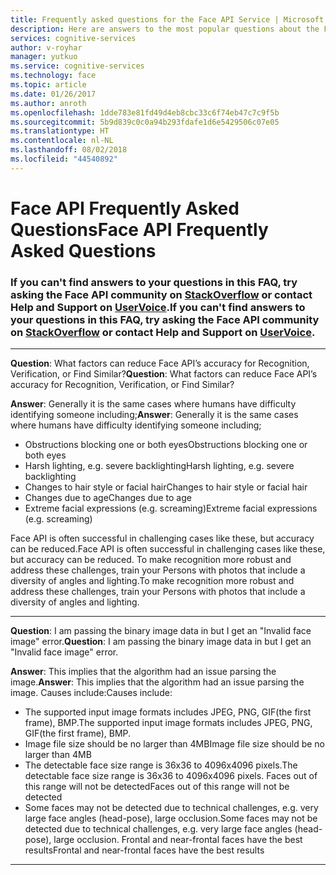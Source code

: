 ```yaml
---
title: Frequently asked questions for the Face API Service | Microsoft Docs
description: Here are answers to the most popular questions about the Face API Service.
services: cognitive-services
author: v-royhar
manager: yutkuo
ms.service: cognitive-services
ms.technology: face
ms.topic: article
ms.date: 01/26/2017
ms.author: anroth
ms.openlocfilehash: 1dde783e81fd49d4eb8cbc33c6f74eb47c7c9f5b
ms.sourcegitcommit: 5b9d839c0c0a94b293fdafe1d6e5429506c07e05
ms.translationtype: HT
ms.contentlocale: nl-NL
ms.lasthandoff: 08/02/2018
ms.locfileid: "44540892"
---
```

# <a name="face-api-frequently-asked-questions"></a><span data-ttu-id="30716-103">Face API Frequently Asked Questions</span><span class="sxs-lookup"><span data-stu-id="30716-103">Face API Frequently Asked Questions</span></span>
### <a name="if-you-cant-find-answers-to-your-questions-in-this-faq-try-asking-the-face-api-community-on-stackoverflowhttpsstackoverflowcomquestionstaggedproject-oxfordormicrosoft-cognitive-or-contact-help-and-support-on-uservoicehttpscognitiveuservoicecom"></a><span data-ttu-id="30716-104">If you can't find answers to your questions in this FAQ, try asking the Face API community on [StackOverflow](https://stackoverflow.com/questions/tagged/project-oxford+or+microsoft-cognitive) or contact Help and Support on [UserVoice](https://cognitive.uservoice.com/).</span><span class="sxs-lookup"><span data-stu-id="30716-104">If you can't find answers to your questions in this FAQ, try asking the Face API community on [StackOverflow](https://stackoverflow.com/questions/tagged/project-oxford+or+microsoft-cognitive) or contact Help and Support on [UserVoice](https://cognitive.uservoice.com/).</span></span>

-----
<span data-ttu-id="30716-105">**Question**: What factors can reduce Face API’s accuracy for Recognition, Verification, or Find Similar?</span><span class="sxs-lookup"><span data-stu-id="30716-105">**Question**: What factors can reduce Face API’s accuracy for Recognition, Verification, or Find Similar?</span></span>

<span data-ttu-id="30716-106">**Answer**: Generally it is the same cases where humans have difficulty identifying someone including;</span><span class="sxs-lookup"><span data-stu-id="30716-106">**Answer**: Generally it is the same cases where humans have difficulty identifying someone including;</span></span>
* <span data-ttu-id="30716-107">Obstructions blocking one or both eyes</span><span class="sxs-lookup"><span data-stu-id="30716-107">Obstructions blocking one or both eyes</span></span>
* <span data-ttu-id="30716-108">Harsh lighting, e.g. severe backlighting</span><span class="sxs-lookup"><span data-stu-id="30716-108">Harsh lighting, e.g. severe backlighting</span></span>
* <span data-ttu-id="30716-109">Changes to hair style or facial hair</span><span class="sxs-lookup"><span data-stu-id="30716-109">Changes to hair style or facial hair</span></span>
* <span data-ttu-id="30716-110">Changes due to age</span><span class="sxs-lookup"><span data-stu-id="30716-110">Changes due to age</span></span>
* <span data-ttu-id="30716-111">Extreme facial expressions (e.g. screaming)</span><span class="sxs-lookup"><span data-stu-id="30716-111">Extreme facial expressions (e.g. screaming)</span></span>

<span data-ttu-id="30716-112">Face API is often successful in challenging cases like these, but accuracy can be reduced.</span><span class="sxs-lookup"><span data-stu-id="30716-112">Face API is often successful in challenging cases like these, but accuracy can be reduced.</span></span> <span data-ttu-id="30716-113">To make recognition more robust and address these challenges, train your Persons with photos that include a diversity of angles and lighting.</span><span class="sxs-lookup"><span data-stu-id="30716-113">To make recognition more robust and address these challenges, train your Persons with photos that include a diversity of angles and lighting.</span></span>

-----
<span data-ttu-id="30716-114">**Question**:  I am passing the binary image data in but I get an "Invalid face image" error.</span><span class="sxs-lookup"><span data-stu-id="30716-114">**Question**:  I am passing the binary image data in but I get an "Invalid face image" error.</span></span>

<span data-ttu-id="30716-115">**Answer**:  This implies that the algorithm had an issue parsing the image.</span><span class="sxs-lookup"><span data-stu-id="30716-115">**Answer**:  This implies that the algorithm had an issue parsing the image.</span></span> <span data-ttu-id="30716-116">Causes include:</span><span class="sxs-lookup"><span data-stu-id="30716-116">Causes include:</span></span>
* <span data-ttu-id="30716-117">The supported input image formats includes JPEG, PNG, GIF(the first frame), BMP.</span><span class="sxs-lookup"><span data-stu-id="30716-117">The supported input image formats includes JPEG, PNG, GIF(the first frame), BMP.</span></span>
* <span data-ttu-id="30716-118">Image file size should be no larger than 4MB</span><span class="sxs-lookup"><span data-stu-id="30716-118">Image file size should be no larger than 4MB</span></span>
* <span data-ttu-id="30716-119">The detectable face size range is 36x36 to 4096x4096 pixels.</span><span class="sxs-lookup"><span data-stu-id="30716-119">The detectable face size range is 36x36 to 4096x4096 pixels.</span></span> <span data-ttu-id="30716-120">Faces out of this range will not be detected</span><span class="sxs-lookup"><span data-stu-id="30716-120">Faces out of this range will not be detected</span></span>
* <span data-ttu-id="30716-121">Some faces may not be detected due to technical challenges, e.g. very large face angles (head-pose), large occlusion.</span><span class="sxs-lookup"><span data-stu-id="30716-121">Some faces may not be detected due to technical challenges, e.g. very large face angles (head-pose), large occlusion.</span></span> <span data-ttu-id="30716-122">Frontal and near-frontal faces have the best results</span><span class="sxs-lookup"><span data-stu-id="30716-122">Frontal and near-frontal faces have the best results</span></span>

-----
